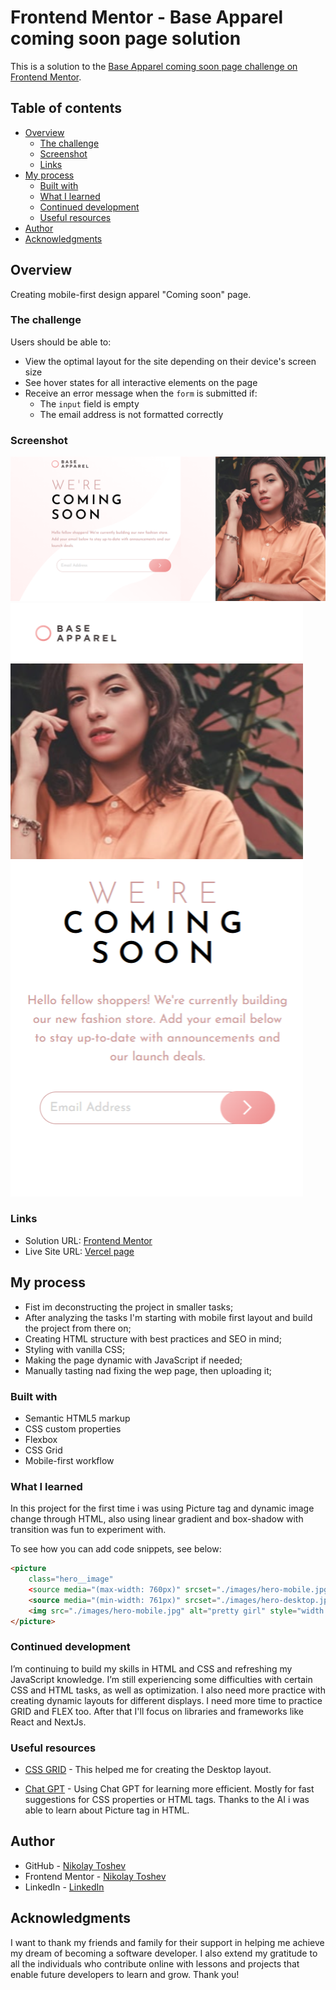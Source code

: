 # Frontend Mentor - Base Apparel coming soon page solution

This is a solution to the [Base Apparel coming soon page challenge on Frontend Mentor](https://www.frontendmentor.io/challenges/base-apparel-coming-soon-page-5d46b47f8db8a7063f9331a0).

## Table of contents

-   [Overview](#overview)
    -   [The challenge](#the-challenge)
    -   [Screenshot](#screenshot)
    -   [Links](#links)
-   [My process](#my-process)
    -   [Built with](#built-with)
    -   [What I learned](#what-i-learned)
    -   [Continued development](#continued-development)
    -   [Useful resources](#useful-resources)
-   [Author](#author)
-   [Acknowledgments](#acknowledgments)

## Overview

Creating mobile-first design apparel "Coming soon" page.

### The challenge

Users should be able to:

-   View the optimal layout for the site depending on their device's screen size
-   See hover states for all interactive elements on the page
-   Receive an error message when the `form` is submitted if:
    -   The `input` field is empty
    -   The email address is not formatted correctly

### Screenshot

![Desktop](./screenshot/Apparel%20coming%20soon%20page%20desktop.png)
![Mobile](./screenshot/Pixel-2-375x760.png)

### Links

-   Solution URL: [Frontend Mentor ](https://www.frontendmentor.io/solutions/base-apparel-coming-soon-page-solution-xIQjrfBS1O)
-   Live Site URL: [Vercel page](https://base-apparel-coming-soon-page-nine-beryl.vercel.app/)

## My process

-   Fist im deconstructing the project in smaller tasks;
-   After analyzing the tasks I'm starting with mobile first layout and build the project from there on;
-   Creating HTML structure with best practices and SEO in mind;
-   Styling with vanilla CSS;
-   Making the page dynamic with JavaScript if needed;
-   Manually tasting nad fixing the wep page, then uploading it;

### Built with

-   Semantic HTML5 markup
-   CSS custom properties
-   Flexbox
-   CSS Grid
-   Mobile-first workflow

### What I learned

In this project for the first time i was using Picture tag and dynamic image change through HTML, also using linear gradient and box-shadow with transition was fun to experiment with.

To see how you can add code snippets, see below:

```html
<picture
    class="hero__image"                                                               
    <source media="(max-width: 760px)" srcset="./images/hero-mobile.jpg" />
    <source media="(min-width: 761px)" srcset="./images/hero-desktop.jpg" />
    <img src="./images/hero-mobile.jpg" alt="pretty girl" style="width: 100%" />
</picture>
```

### Continued development

I’m continuing to build my skills in HTML and CSS and refreshing my JavaScript knowledge. I’m still experiencing some difficulties with certain CSS and HTML tasks, as well as optimization. I also need more practice with creating dynamic layouts for different displays.
I need more time to practice GRID and FLEX too.
After that I'll focus on libraries and frameworks like React and NextJs.

### Useful resources

-   [CSS GRID](https://css-tricks.com/snippets/css/complete-guide-grid/#prop-grid-template) - This helped me for creating the Desktop layout.

-   [Chat GPT](https://chatgpt.com/) - Using Chat GPT for learning more efficient. Mostly for fast suggestions for CSS properties or HTML tags. Thanks to the AI i was able to learn about Picture tag in HTML.

## Author

-   GitHub - [Nikolay Toshev](https://github.com/gilotin)
-   Frontend Mentor - [Nikolay Toshev](https://www.frontendmentor.io/profile/gilotin)
-   LinkedIn - [LinkedIn](https://www.linkedin.com/in/nikolay-toshev-5536a025b/)

## Acknowledgments

I want to thank my friends and family for their support in helping me achieve my dream of becoming a software developer. I also extend my gratitude to all the individuals who contribute online with lessons and projects that enable future developers to learn and grow. Thank you!
